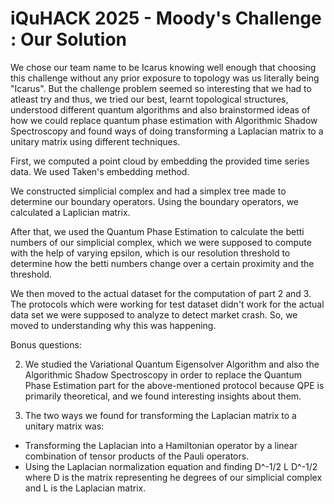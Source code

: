 # iQuHACK 2025 - Moody's Challenge : Our Solution

We chose our team name to be Icarus knowing well enough that choosing this challenge without any prior exposure to topology was us literally being "Icarus". But the challenge problem seemed so interesting that we had to atleast try and thus, we tried our best, learnt topological structures, understood different quantum algorithms and also brainstormed ideas of how we could replace quantum phase estimation with Algorithmic Shadow Spectroscopy and found ways of doing transforming a Laplacian matrix to a unitary matrix using different techniques. 

First, we computed a point cloud by embedding the provided time series data. We used Taken's embedding method. 

We constructed simplicial complex and had a simplex tree made to determine our boundary operators. Using the boundary operators, we calculated a Laplician matrix. 

After that, we used the Quantum Phase Estimation to calculate the betti numbers of our simplicial complex, which we were supposed to compute with the help of varying epsilon, which is our resolution threshold to determine how the betti numbers change over a certain proximity and the threshold. 

We then moved to the actual dataset for the computation of part 2 and 3. The protocols which were working for test dataset didn't work for the actual data set we were supposed to analyze to detect market crash. So, we moved to understanding why this was happening. 

Bonus questions: 

2. We studied the Variational Quantum Eigensolver Algorithm and also the Algorithmic Shadow Spectroscopy in order to replace the Quantum Phase Estimation part for the above-mentioned protocol because QPE is primarily theoretical, and we found interesting insights about them. 

3. The two ways we found for transforming the Laplacian matrix to a unitary matrix was:
- Transforming the Laplacian into a Hamiltonian operator by a linear combination of tensor products of the Pauli operators. 
- Using the Laplacian normalization equation and finding D^-1/2 L D^-1/2 where D is the matrix representing he degrees of our simplicial complex and L is the Laplacian matrix.

